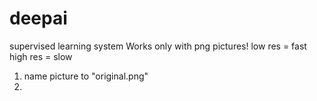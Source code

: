 # deepai
supervised learning system
Works only with png pictures!
low res = fast
high res = slow

1. name picture to "original.png"
2. 
